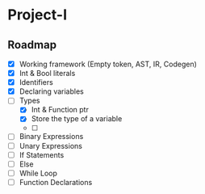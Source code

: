 # Project-I

## Roadmap

- [x] Working framework (Empty token, AST, IR, Codegen)
- [x] Int & Bool literals
- [x] Identifiers
- [x] Declaring variables
- [ ] Types
  - [X] Int & Function ptr
  - [X] Store the type of a variable
  - [ ]
- [ ] Binary Expressions
- [ ] Unary Expressions
- [ ] If Statements
- [ ] Else
- [ ] While Loop
- [ ] Function Declarations

